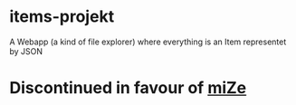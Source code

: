 # items-projekt
A Webapp (a kind of file explorer) where everything is an Item representet by JSON

# Discontinued in favour of [miZe](https://github.com/sewimoser/mize)

